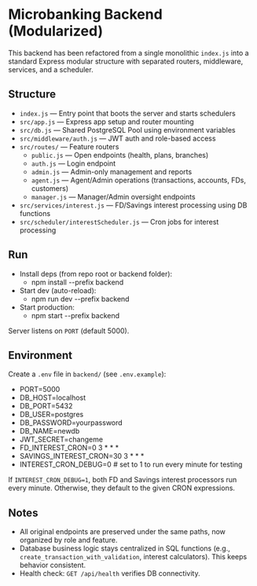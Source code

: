 # Microbanking Backend (Modularized)

This backend has been refactored from a single monolithic `index.js` into a standard Express modular structure with separated routers, middleware, services, and a scheduler.

## Structure

- `index.js` — Entry point that boots the server and starts schedulers
- `src/app.js` — Express app setup and router mounting
- `src/db.js` — Shared PostgreSQL Pool using environment variables
- `src/middleware/auth.js` — JWT auth and role-based access
- `src/routes/` — Feature routers
  - `public.js` — Open endpoints (health, plans, branches)
  - `auth.js` — Login endpoint
  - `admin.js` — Admin-only management and reports
  - `agent.js` — Agent/Admin operations (transactions, accounts, FDs, customers)
  - `manager.js` — Manager/Admin oversight endpoints
- `src/services/interest.js` — FD/Savings interest processing using DB functions
- `src/scheduler/interestScheduler.js` — Cron jobs for interest processing

## Run

- Install deps (from repo root or backend folder):
  - npm install --prefix backend
- Start dev (auto-reload):
  - npm run dev --prefix backend
- Start production:
  - npm start --prefix backend

Server listens on `PORT` (default 5000).

## Environment

Create a `.env` file in `backend/` (see `.env.example`):

- PORT=5000
- DB_HOST=localhost
- DB_PORT=5432
- DB_USER=postgres
- DB_PASSWORD=yourpassword
- DB_NAME=newdb
- JWT_SECRET=changeme
- FD_INTEREST_CRON=0 3 * * *
- SAVINGS_INTEREST_CRON=30 3 * * *
- INTEREST_CRON_DEBUG=0  # set to 1 to run every minute for testing

If `INTEREST_CRON_DEBUG=1`, both FD and Savings interest processors run every minute. Otherwise, they default to the given CRON expressions.

## Notes

- All original endpoints are preserved under the same paths, now organized by role and feature.
- Database business logic stays centralized in SQL functions (e.g., `create_transaction_with_validation`, interest calculators). This keeps behavior consistent.
- Health check: `GET /api/health` verifies DB connectivity.
